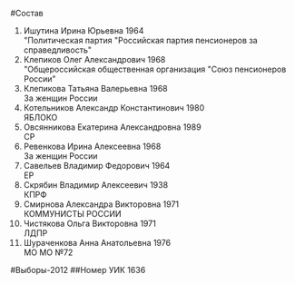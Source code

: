 #Состав
1. Ишутина Ирина Юрьевна 1964   
    "Политическая партия "Российская партия пенсионеров за справедливость"
2. Клепиков Олег Александрович 1968   
    "Общероссийская общественная организация "Союз пенсионеров России"
3. Клепикова Татьяна Валерьевна 1968   
    За женщин России
4. Котельников Александр Константинович 1980   
    ЯБЛОКО
5. Овсянникова Екатерина Александровна 1989   
    СР
6. Ревенкова Ирина Алексеевна 1968   
    За женщин России
7. Савельев Владимир Федорович 1964   
    ЕР
8. Скрябин Владимир Алексеевич 1938   
    КПРФ
9. Смирнова Александра Викторовна 1971   
    КОММУНИСТЫ РОССИИ
10. Чистякова Ольга Викторовна 1971   
    ЛДПР
11. Шураченкова Анна Анатольевна 1976   
    МО МО №72

#Выборы-2012
##Номер УИК
1636